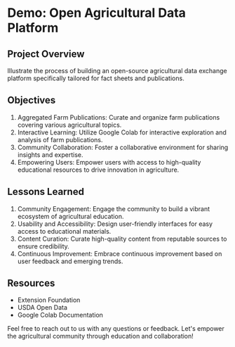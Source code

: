 # Demo: Open Agricultural Data Platform

## Project Overview
Illustrate the process of building an open-source agricultural data exchange platform specifically tailored for fact sheets and publications.

## Objectives
1. Aggregated Farm Publications: Curate and organize farm publications covering various agricultural topics.
2. Interactive Learning: Utilize Google Colab for interactive exploration and analysis of farm publications.
3. Community Collaboration: Foster a collaborative environment for sharing insights and expertise.
4. Empowering Users: Empower users with access to high-quality educational resources to drive innovation in agriculture.

## Lessons Learned
1. Community Engagement: Engage the community to build a vibrant ecosystem of agricultural education.
2. Usability and Accessibility: Design user-friendly interfaces for easy access to educational materials.
3. Content Curation: Curate high-quality content from reputable sources to ensure credibility.
4. Continuous Improvement: Embrace continuous improvement based on user feedback and emerging trends.

## Resources
- Extension Foundation
- USDA Open Data
- Google Colab Documentation

Feel free to reach out to us with any questions or feedback. Let's empower the agricultural community through education and collaboration!
